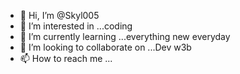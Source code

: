 - 👋 Hi, I’m @Skyl005
- 👀 I’m interested in ...coding
- 🌱 I’m currently learning ...everything new everyday
- 💞️ I’m looking to collaborate on ...Dev w3b
- 📫 How to reach me ...

<!---
Skyl005/Skyl005 is a ✨ special ✨ repository because its `README.md` (this file) appears on your GitHub profile.
You can click the Preview link to take a look at your changes.
--->
